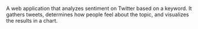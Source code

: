 A web application that analyzes sentiment on Twitter based on a keyword. It gathers tweets, determines how people feel about the topic, and visualizes the results in a chart.
